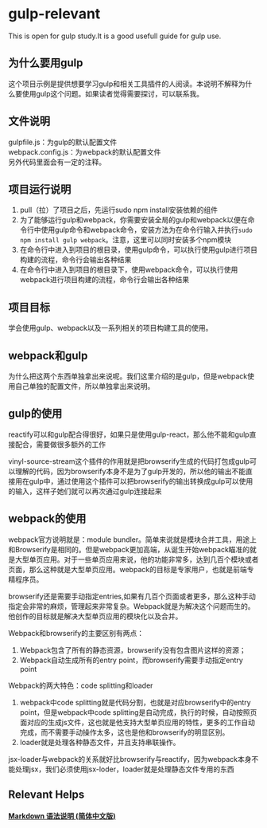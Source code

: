 # gulp-relevant
This is open for gulp study.It is a good usefull guide for gulp use.


## 为什么要用gulp
这个项目示例是提供想要学习gulp和相关工具插件的人阅读。本说明不解释为什么要使用gulp这个问题。如果读者觉得需要探讨，可以联系我。

## 文件说明
gulpfile.js：为gulp的默认配置文件  
webpack.config.js：为webpack的默认配置文件  
另外代码里面会有一定的注释。

## 项目运行说明
1. pull（拉）了项目之后，先运行sudo npm install安装依赖的组件  
2. 为了能够运行gulp和webpack，你需要安装全局的gulp和webpack以便在命令行中使用gulp命令和webpack命令，安装方法为在命令行输入并执行`sudo npm install gulp webpack`。注意，这里可以同时安装多个npm模块  
3. 在命令行中进入到项目的根目录，使用gulp命令，可以执行使用gulp进行项目构建的流程，命令行会输出各种结果  
4. 在命令行中进入到项目的根目录下，使用webpack命令，可以执行使用webpack进行项目构建的流程，命令行会输出各种结果  

## 项目目标
学会使用gulp、webpack以及一系列相关的项目构建工具的使用。

## webpack和gulp
为什么把这两个东西单独拿出来说呢。我们这里介绍的是gulp，但是webpack使用自己单独的配置文件，所以单独拿出来说明。

## gulp的使用
reactify可以和gulp配合得很好，如果只是使用gulp-react，那么他不能和gulp直接配合，需要做很多额外的工作

vinyl-source-stream这个插件的作用就是把browserify生成的代码打包成gulp可以理解的代码，因为browserify本身不是为了gulp开发的，所以他的输出不能直接用在gulp中，通过使用这个插件可以把browserify的输出转换成gulp可以使用的输入，这样子她们就可以再次通过gulp连接起来

## webpack的使用
webpack官方说明就是：module bundler。简单来说就是模块合并工具，用途上和Browserify是相同的。但是webpack更加高端，从诞生开始webpack瞄准的就是大型单页应用。对于一些单页应用来说，他的功能非常多，达到几百个模块或者页面，那么这种就是大型单页应用。webpack的目标是专家用户，也就是前端专精程序员。


browserify还是需要手动指定entries,如果有几百个页面或者更多，那么这种手动指定会非常的麻烦，管理起来非常复杂。Webpack就是为解决这个问题而生的。他创作的目标就是解决大型单页应用的模块化以及合并。

Webpack和browserify的主要区别有两点：  
1. Webpack包含了所有的静态资源，browserify没有包含图片这样的资源；  
2. Webpack自动生成所有的entry point，而browserify需要手动指定entry point

Webpack的两大特色：code splitting和loader  
1. webpack中code splitting就是代码分割，也就是对应browserify中的entry point，但是webpack中code splitting是自动完成，执行的时候，自动按照页面对应的生成js文件，这也就是他支持大型单页应用的特性，更多的工作自动完成，而不需要手动操作太多，这也是他和browserify的明显区别。  
2. loader就是处理各种静态文件，并且支持串联操作。

jsx-loader与webpack的关系就好比browserify与reactify，因为webpack本身不能处理jsx，我们必须使用jsx-loder，loader就是处理静态文件专用的东西


## Relevant Helps
#### <a href="http://www.appinn.com/markdown/">Markdown 语法说明 (简体中文版)</a>
